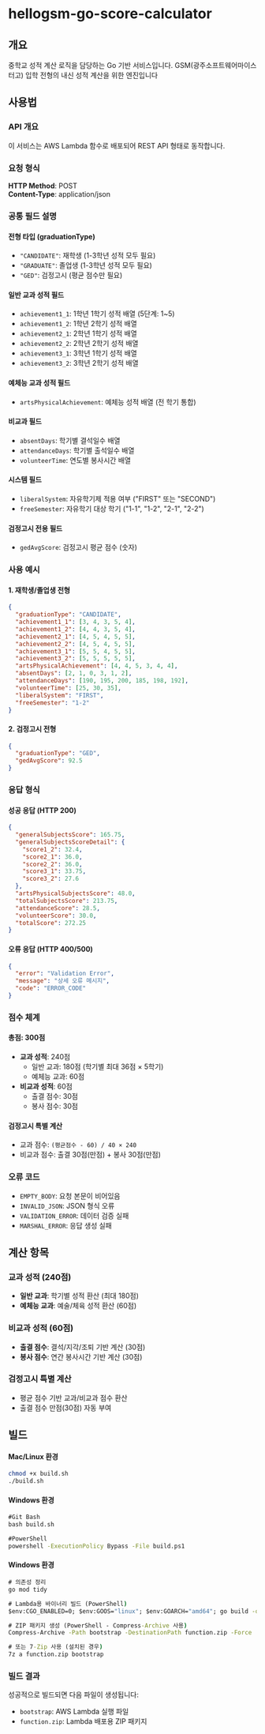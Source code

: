# hellogsm-go-score-calculator

## 개요
중학교 성적 계산 로직을 담당하는 Go 기반 서비스입니다.
GSM(광주소프트웨어마이스터고) 입학 전형의 내신 성적 계산을 위한 엔진입니다

## 사용법

### API 개요
이 서비스는 AWS Lambda 함수로 배포되어 REST API 형태로 동작합니다.

### 요청 형식
**HTTP Method**: POST  
**Content-Type**: application/json

### 공통 필드 설명

#### 전형 타입 (graduationType)
- `"CANDIDATE"`: 재학생 (1-3학년 성적 모두 필요)
- `"GRADUATE"`: 졸업생 (1-3학년 성적 모두 필요)  
- `"GED"`: 검정고시 (평균 점수만 필요)

#### 일반 교과 성적 필드
- `achievement1_1`: 1학년 1학기 성적 배열 (5단계: 1~5)
- `achievement1_2`: 1학년 2학기 성적 배열
- `achievement2_1`: 2학년 1학기 성적 배열
- `achievement2_2`: 2학년 2학기 성적 배열
- `achievement3_1`: 3학년 1학기 성적 배열
- `achievement3_2`: 3학년 2학기 성적 배열

#### 예체능 교과 성적 필드
- `artsPhysicalAchievement`: 예체능 성적 배열 (전 학기 통합)

#### 비교과 필드
- `absentDays`: 학기별 결석일수 배열
- `attendanceDays`: 학기별 출석일수 배열  
- `volunteerTime`: 연도별 봉사시간 배열

#### 시스템 필드
- `liberalSystem`: 자유학기제 적용 여부 ("FIRST" 또는 "SECOND")
- `freeSemester`: 자유학기 대상 학기 ("1-1", "1-2", "2-1", "2-2")

#### 검정고시 전용 필드
- `gedAvgScore`: 검정고시 평균 점수 (숫자)

### 사용 예시

#### 1. 재학생/졸업생 전형

```json
{
  "graduationType": "CANDIDATE",
  "achievement1_1": [3, 4, 3, 5, 4],
  "achievement1_2": [4, 4, 3, 5, 4],
  "achievement2_1": [4, 5, 4, 5, 5],
  "achievement2_2": [4, 5, 4, 5, 5],
  "achievement3_1": [5, 5, 4, 5, 5],
  "achievement3_2": [5, 5, 5, 5, 5],
  "artsPhysicalAchievement": [4, 4, 5, 3, 4, 4],
  "absentDays": [2, 1, 0, 3, 1, 2],
  "attendanceDays": [190, 195, 200, 185, 198, 192],
  "volunteerTime": [25, 30, 35],
  "liberalSystem": "FIRST",
  "freeSemester": "1-2"
}
```

#### 2. 검정고시 전형

```json
{
  "graduationType": "GED",
  "gedAvgScore": 92.5
}
```

### 응답 형식

#### 성공 응답 (HTTP 200)
```json
{
  "generalSubjectsScore": 165.75,
  "generalSubjectsScoreDetail": {
    "score1_2": 32.4,
    "score2_1": 36.0,
    "score2_2": 36.0,
    "score3_1": 33.75,
    "score3_2": 27.6
  },
  "artsPhysicalSubjectsScore": 48.0,
  "totalSubjectsScore": 213.75,
  "attendanceScore": 28.5,
  "volunteerScore": 30.0,
  "totalScore": 272.25
}
```

#### 오류 응답 (HTTP 400/500)
```json
{
  "error": "Validation Error",
  "message": "상세 오류 메시지",
  "code": "ERROR_CODE"
}
```

### 점수 체계

#### 총점: 300점
- **교과 성적**: 240점
  - 일반 교과: 180점 (학기별 최대 36점 × 5학기)
  - 예체능 교과: 60점
- **비교과 성적**: 60점
  - 출결 점수: 30점
  - 봉사 점수: 30점

#### 검정고시 특별 계산
- 교과 점수: `(평균점수 - 60) / 40 × 240`
- 비교과 점수: 출결 30점(만점) + 봉사 30점(만점)

### 오류 코드
- `EMPTY_BODY`: 요청 본문이 비어있음
- `INVALID_JSON`: JSON 형식 오류
- `VALIDATION_ERROR`: 데이터 검증 실패
- `MARSHAL_ERROR`: 응답 생성 실패

## 계산 항목
### 교과 성적 (240점)
- **일반 교과**: 학기별 성적 환산 (최대 180점)
- **예체능 교과**: 예술/체육 성적 환산 (60점)

### 비교과 성적 (60점)  
- **출결 점수**: 결석/지각/조퇴 기반 계산 (30점)
- **봉사 점수**: 연간 봉사시간 기반 계산 (30점)

### 검정고시 특별 계산
- 평균 점수 기반 교과/비교과 점수 환산
- 출결 점수 만점(30점) 자동 부여

## 빌드

#### Mac/Linux 환경
```bash
chmod +x build.sh
./build.sh
```

#### Windows 환경
```cmd
#Git Bash
bash build.sh

#PowerShell
powershell -ExecutionPolicy Bypass -File build.ps1
```

#### Windows 환경
```cmd
# 의존성 정리
go mod tidy

# Lambda용 바이너리 빌드 (PowerShell)
$env:CGO_ENABLED=0; $env:GOOS="linux"; $env:GOARCH="amd64"; go build -o bootstrap main.go

# ZIP 패키지 생성 (PowerShell - Compress-Archive 사용)
Compress-Archive -Path bootstrap -DestinationPath function.zip -Force

# 또는 7-Zip 사용 (설치된 경우)
7z a function.zip bootstrap
```

### 빌드 결과
성공적으로 빌드되면 다음 파일이 생성됩니다:
- `bootstrap`: AWS Lambda 실행 파일
- `function.zip`: Lambda 배포용 ZIP 패키지

